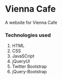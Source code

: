 <h1>Vienna Cafe</h1>
<p>A website for Vienna Cafe</p>
<h3>Technologies used</h3>
<ol>
  <li>HTML</li>
  <li>CSS</li>
  <li>JavaSCript</li>
  <li>jQueryUI</li>
  <li>Twitter Bootstrap</li>
  <li>jQuery-Bootstrap</li>
</ol>
